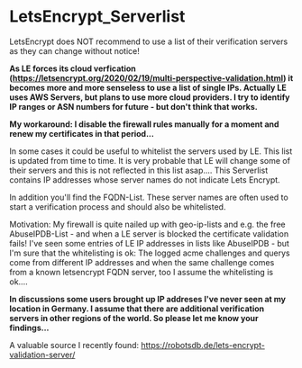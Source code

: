 # LetsEncrypt_Serverlist
LetsEncrypt does NOT recommend to use a list of their verification servers as they can change without notice!

**As LE forces its cloud verfication (https://letsencrypt.org/2020/02/19/multi-perspective-validation.html) it becomes more and more senseless to use a list of single IPs. Actually LE uses AWS Servers, but plans to use more cloud providers.
I try to identify IP ranges or ASN numbers for future - but don't think that works.**

**My workaround: I disable the firewall rules manually for a moment and renew my certificates in that period...**

In some cases it could be useful to whitelist the servers used by LE.
This list is updated from time to time.
It is very probable that LE will change some of their servers and this is not reflected in this list asap....
This Serverlist contains IP addresses whose server names do not indicate Lets Encrypt.

In addition you'll find the FQDN-List. These server names are often used to start a verification process and should also be whitelisted.

Motivation:
My firewall is quite nailed up with geo-ip-lists and e.g. the free AbuseIPDB-List - and when a LE server is blocked the certificate validation fails!
I've seen some entries of LE IP addresses in lists like AbuseIPDB - but I'm sure that the whitelisting is ok:
The logged acme challenges and querys come from different IP addresses and when the same challenge comes from a known letsencrypt FQDN server, too I assume the whitelisting is ok....

**In discussions some users brought up IP addreses I've never seen at my location in Germany. I assume that there are additional verification servers in other regions of the world. So please let me know your findings...**

A valuable source I recently found: https://robotsdb.de/lets-encrypt-validation-server/
